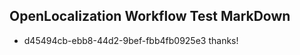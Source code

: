 ## OpenLocalization Workflow Test MarkDown
* d45494cb-ebb8-44d2-9bef-fbb4fb0925e3 thanks!

<!--HONumber=Aug16_HO5-->


